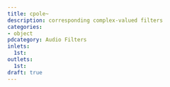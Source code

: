 ```yaml
---
title: cpole~
description: corresponding complex-valued filters
categories:
- object
pdcategory: Audio Filters
inlets:
  1st:
outlets:
  1st:
draft: true
---
```


